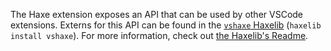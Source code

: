 The Haxe extension exposes an API that can be used by other VSCode extensions. Externs for this API can be found in the [`vshaxe` Haxelib](https://lib.haxe.org/p/vshaxe/) (`haxelib install vshaxe`). For more information, check out [the Haxelib's Readme](https://github.com/vshaxe/vshaxe/blob/master/README-haxelib.md#vshaxe).

